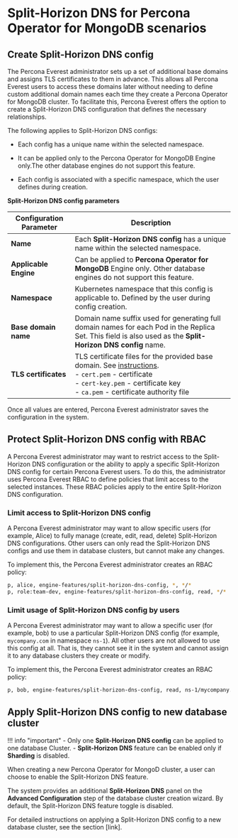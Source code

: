 # Split-Horizon DNS for Percona Operator for MongoDB scenarios


## Create Split-Horizon DNS config

The Percona Everest administrator sets up a set of additional base domains and assigns TLS certificates to them in advance. This allows all Percona Everest users to access these domains later without needing to define custom additional domain names each time they create a Percona Operator for MongoDB cluster. To facilitate this, Percona Everest offers the option to create a Split-Horizon DNS configuration that defines the necessary relationships.

The following applies to Split-Horizon DNS configs:

- Each config has a unique name within the selected namespace.

- It can be applied only to the Percona Operator for MongoDB Engine only.The other database engines do not support this feature.

- Each config is associated with a specific namespace, which the user defines during creation.

**Split-Horizon DNS config parameters**

| Configuration Parameter      | Description                                                                                                         |
|-------------------------------|---------------------------------------------------------------------------------------------------------------------|
| **Name**                      | Each **Split-Horizon DNS config** has a unique name within the selected namespace.                                   |
| **Applicable Engine**         | Can be applied to **Percona Operator for MongoDB** Engine only. Other database engines do not support this feature.                        |
| **Namespace**                 | Kubernetes namespace that this config is applicable to. Defined by the user during config creation.                 |
| **Base domain name**          | Domain name suffix used for generating full domain names for each Pod in the Replica Set. This field is also used as the **Split-Horizon DNS config** name. |
| **TLS certificates**          | TLS certificate files for the provided base domain. See [instructions](https://docs.percona.com/percona-operator-for-mongodb/tls-manual.html#__tabbed_1_1). <br>- `cert.pem` - certificate<br>- `cert-key.pem` - certificate key<br>- `ca.pem` - certificate authority file |

Once all values are entered, Percona Everest administrator saves the configuration in the system.


## Protect Split-Horizon DNS config with RBAC

A Percona Everest administrator may want to restrict access to the Split-Horizon DNS configuration or the ability to apply a specific Split-Horizon DNS config for certain Percona Everest users. To do this, the administrator uses Percona Everest RBAC to define policies that limit access to the selected instances. These RBAC policies apply to the entire Split-Horizon DNS configuration.

### Limit access to Split-Horizon DNS config

A Percona Everest administrator may want to allow specific users (for example, Alice) to fully manage (create, edit, read, delete) Split-Horizon DNS configurations.
Other users can only read the Split-Horizon DNS configs and use them in database clusters, but cannot make any changes.

To implement this, the Percona Everest administrator creates an RBAC policy:

```sh
p, alice, engine-features/split-horizon-dns-config, *, */*
p, role:team-dev, engine-features/split-horizon-dns-config, read, */*
```

### Limit usage of Split-Horizon DNS config by users

A Percona Everest administrator may want to allow a specific user (for example, bob) to use a particular Split-Horizon DNS config (for example, `mycompany.com` in namespace `ns-1`).
All other users are not allowed to use this config at all. That is, they cannot see it in the system and cannot assign it to any database clusters they create or modify.

To implement this, the Percona Everest administrator creates an RBAC policy:

```sh
p, bob, engine-features/split-horizon-dns-config, read, ns-1/mycompany.com
```


## Apply Split-Horizon DNS config to new database cluster

!!! info "important"
    - Only one **Split-Horizon DNS config** can be applied to one database Cluster.
    - **Split-Horizon DNS** feature can be enabled only if **Sharding** is disabled.

When creating a new Percona Operator for MongoD cluster, a user can choose to enable the Split-Horizon DNS feature.

The system provides an additional **Split-Horizon DNS** panel on the **Advanced Configuration** step of the database cluster creation wizard. By default, the Split-Horizon DNS feature toggle is disabled.

For detailed instructions on applying a Split-Horizon DNS config to a new database cluster, see the section [link].